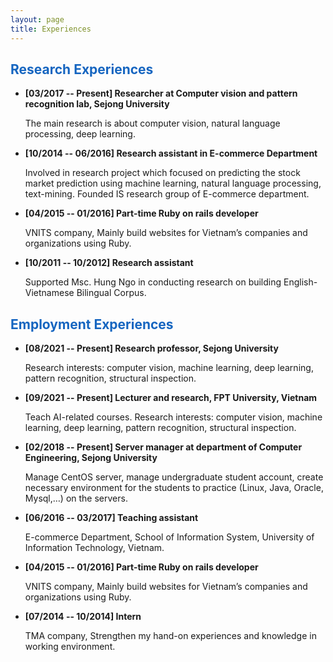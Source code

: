 ```yaml
---
layout: page
title: Experiences
---
```


<style type="'text/css'">
	li{

		background: #fefefe;
	}
  p{

    font-family: "Times New Roman", Times, serif;
    text-align: justify!important;
    color:#000;

  }

</style>

<h2 style="color:#1565c0"> Research Experiences </h2>
<ul>

<li> <b>[03/2017 -- Present] Researcher at Computer vision and pattern recognition lab, Sejong University</b>
  <p>
     The main research is about computer vision, natural language processing, deep learning.
   </p>
   
 </li>

<li><b>[10/2014 -- 06/2016] Research assistant in E-commerce Department</b>
  <p>
    Involved in research project which focused on predicting the stock market prediction using machine learning, natural language processing, text-mining. Founded IS research group of E-commerce department.
   </p>
 </li>

<li><b>[04/2015 -- 01/2016] Part-time Ruby on rails developer</b>
  <p>
    VNITS company, Mainly build websites for Vietnam’s companies and organizations using Ruby.
   </p>
 </li>


<li><b>[10/2011 -- 10/2012] Research assistant</b>
  <p>
    Supported Msc. Hung Ngo in conducting research on building English-Vietnamese Bilingual Corpus.
   </p>
 </li>



</ul>

<h2 style="color:#1565c0"> Employment Experiences </h2>
<ul>
<li> <b>[08/2021 -- Present] Research professor, Sejong University</b>
  <p>
     Research interests: computer vision, machine learning, deep learning, pattern recognition, structural inspection.
   </p>
 </li>
 
 <li> <b>[09/2021 -- Present] Lecturer and research, FPT University, Vietnam</b>
  <p>
     Teach AI-related courses. Research interests: computer vision, machine learning, deep learning, pattern recognition, structural inspection.
   </p>
 </li>
 
<li> <b>[02/2018 -- Present] Server manager at department of Computer Engineering, Sejong University</b>
  <p>
     Manage CentOS server, manage undergraduate student account, create necessary environment for the students to practice (Linux, Java, Oracle, Mysql,…) on the servers.
   </p>
   
 </li>

<li><b>[06/2016 -- 03/2017] Teaching assistant</b>
  <p>
    E-commerce Department, School of Information System, University of Information Technology, Vietnam.
   </p>
 </li>

<li><b>[04/2015 -- 01/2016] Part-time Ruby on rails developer</b>
  <p>
    VNITS company, Mainly build websites for Vietnam’s companies and organizations using Ruby.
   </p>
 </li>


<li><b>[07/2014 -- 10/2014] Intern</b>
  <p>
    TMA company, Strengthen my hand-on experiences and knowledge in working environment.
   </p>
 </li>



</ul>


